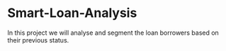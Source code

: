 # Smart-Loan-Analysis
In this project we will analyse and segment the loan borrowers based on their previous status.
